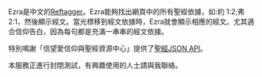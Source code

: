 Ezra是中文的[Reftagger](https://reftagger.com/)。Ezra能夠找出網頁中的所有聖經依據，如:約 1:2;弗 2:1，然後顯示經文。當光標移到經文依據時，Ezra就會顯示相應的經文。尤其適合信仰告白，因為每句都是充滿一串串的經文依據。

特別鳴謝「信望愛信仰與聖經資源中心」提供了[聖經JSON API](https://bible.fhl.net/json/)。

本服務正進行封閉測試，有興趣使用的人士請與我聯絡。
